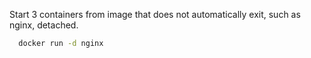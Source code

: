 Start 3 containers from image that does not automatically exit, such as nginx, detached.


```bash
  docker run -d nginx
```



